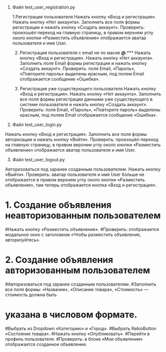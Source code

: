 1. Файл test_user_registration.py

    1.Регистрация пользователя
Нажать кнопку «Вход и регистрация».
Нажать кнопку «Нет аккаунта».
Заполнить все поля формы регистрации и нажать кнопку «Создать аккаунт».
Проверить: произошёл переход на главную страницу, в правом верхнем углу около кнопки «Разместить объявление» отображается аватар пользователя и имя User.

    2. Регистрация пользователя c email не по маске  *******@*******.***
Нажать кнопку «Вход и регистрация».
Нажать кнопку «Нет аккаунта».
Заполнить поле Email формы регистрации и нажать кнопку «Создать аккаунт».
Проверить: поля Email, «Пароль», «Повторите пароль» выделены красным, под полем Email отображается сообщение «Ошибка».

    3. Регистрация уже существующего пользователя
Нажать кнопку «Вход и регистрация».
Нажать кнопку «Нет аккаунта».
Заполнить все поля формы регистрации данными уже существующего в системе пользователя и нажать кнопку «Создать аккаунт».
Проверить: поля Email, «Пароль», «Повторите пароль» выделены красным, под полем Email отображается сообщение «Ошибка».


2. Файл test_user_login.py

Нажать кнопку «Вход и регистрация».
Заполнить все поля формы авторизации и нажать кнопку «Войти».
Проверить: произошёл переход на главную страницу, в правом верхнем углу около кнопки «Разместить объявление» отображается аватар пользователя и имя User.


3. Файл test_user_logout.py

Авторизоваться под заранее созданным пользователем.
Нажать кнопку «Выйти».
Проверить: аватар пользователя и имя User больше не отображается в правом верхнем углу около кнопки «Разместить объявление», там теперь отображается кнопка «Вход и регистрация».


# 1. Создание объявления неавторизованным пользователем
#Нажать кнопку «Разместить объявление».
#Проверить: отображается модальное окно с заголовком «Чтобы разместить объявление, авторизуйтесь».


# 2. Создание объявления авторизованным пользователем
#Авторизоваться под заранее созданным пользователем.
#Заполнить все поля формы: «Название», «Описание товара», «Стоимость» — стоимость должна быть 
# указана в числовом формате.
#Выбрать из Dropdown «Категорию» и «Город».
#Выбрать RabioButton «Состояние товара».
#Нажать кнопку «Опубликовать».
#Перейти в профиль пользователя.
#Проверить: в блоке «Мои объявления» отображается созданное объявление.
